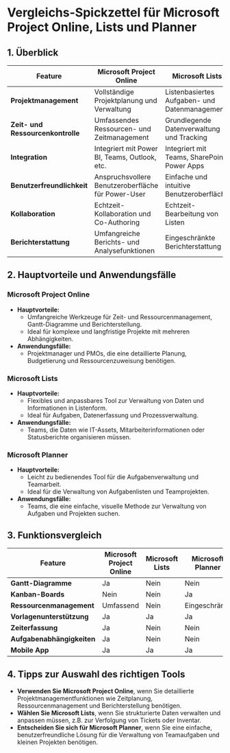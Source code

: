 # Vergleichs-Spickzettel für Microsoft Project Online, Lists und Planner



## 1. Überblick

| Feature                         | Microsoft Project Online                         | Microsoft Lists                              | Microsoft Planner                              |
|---------------------------------|-------------------------------------------------|----------------------------------------------|------------------------------------------------|
| **Projektmanagement**           | Vollständige Projektplanung und Verwaltung       | Listenbasiertes Aufgaben- und Datenmanagement | Aufgabenmanagement und Teamplanung             |
| **Zeit- und Ressourcenkontrolle** | Umfassendes Ressourcen- und Zeitmanagement       | Grundlegende Datenverwaltung und Tracking    | Basis-Aufgabenverwaltung ohne Zeiterfassung    |
| **Integration**                 | Integriert mit Power BI, Teams, Outlook, etc.    | Integriert mit Teams, SharePoint, Power Apps | Integriert mit Teams, Outlook, SharePoint      |
| **Benutzerfreundlichkeit**      | Anspruchsvollere Benutzeroberfläche für Power-User | Einfache und intuitive Benutzeroberfläche    | Einfach und für alle Benutzer zugänglich       |
| **Kollaboration**               | Echtzeit-Kollaboration und Co-Authoring          | Echtzeit-Bearbeitung von Listen              | Echtzeit-Kollaboration für Aufgaben            |
| **Berichterstattung**           | Umfangreiche Berichts- und Analysefunktionen     | Eingeschränkte Berichterstattung             | Grundlegende Berichts- und Statusupdates       |

## 2. Hauptvorteile und Anwendungsfälle

### Microsoft Project Online
- **Hauptvorteile:**
  - Umfangreiche Werkzeuge für Zeit- und Ressourcenmanagement, Gantt-Diagramme und Berichterstellung.
  - Ideal für komplexe und langfristige Projekte mit mehreren Abhängigkeiten.
- **Anwendungsfälle:**
  - Projektmanager und PMOs, die eine detaillierte Planung, Budgetierung und Ressourcenzuweisung benötigen.

### Microsoft Lists
- **Hauptvorteile:**
  - Flexibles und anpassbares Tool zur Verwaltung von Daten und Informationen in Listenform.
  - Ideal für Aufgaben, Datenerfassung und Prozessverwaltung.
- **Anwendungsfälle:**
  - Teams, die Daten wie IT-Assets, Mitarbeiterinformationen oder Statusberichte organisieren müssen.

### Microsoft Planner
- **Hauptvorteile:**
  - Leicht zu bedienendes Tool für die Aufgabenverwaltung und Teamarbeit.
  - Ideal für die Verwaltung von Aufgabenlisten und Teamprojekten.
- **Anwendungsfälle:**
  - Teams, die eine einfache, visuelle Methode zur Verwaltung von Aufgaben und Projekten suchen.

## 3. Funktionsvergleich

| Feature                        | Microsoft Project Online | Microsoft Lists       | Microsoft Planner     |
|--------------------------------|--------------------------|-----------------------|------------------------|
| **Gantt-Diagramme**            | Ja                       | Nein                  | Nein                   |
| **Kanban-Boards**              | Nein                     | Nein                  | Ja                     |
| **Ressourcenmanagement**       | Umfassend                | Nein                  | Eingeschränkt          |
| **Vorlagenunterstützung**      | Ja                       | Ja                    | Ja                     |
| **Zeiterfassung**              | Ja                       | Nein                  | Nein                   |
| **Aufgabenabhängigkeiten**     | Ja                       | Nein                  | Nein                   |
| **Mobile App**                 | Ja                       | Ja                    | Ja                     |

## 4. Tipps zur Auswahl des richtigen Tools

- **Verwenden Sie Microsoft Project Online**, wenn Sie detaillierte Projektmanagementfunktionen wie Zeitplanung, Ressourcenmanagement und Berichterstellung benötigen.
- **Wählen Sie Microsoft Lists**, wenn Sie strukturierte Daten verwalten und anpassen müssen, z.B. zur Verfolgung von Tickets oder Inventar.
- **Entscheiden Sie sich für Microsoft Planner**, wenn Sie eine einfache, benutzerfreundliche Lösung für die Verwaltung von Teamaufgaben und kleinen Projekten benötigen.
